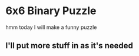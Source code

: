 # 6x6 Binary Puzzle

hmm today I will make a funny puzzle

## I'll put more stuff in as it's needed
